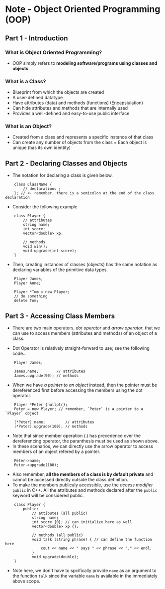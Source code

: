 # Note - Object Oriented Programming (OOP)

## Part 1 - Introduction

### What is Object Oriented Programming? 
- OOP simply refers to **modeling software/programs using classes and objects**. 

### What is a Class?
- Blueprint from which the objects are created
- A user-defined datatype 
- Have attributes (data) and methods (functions) (Encapsiulation)
- Can hide attributes and methods that are internally used
- Provides a well-defined and easy-to-use public interface

### What is an Object?
- Created from a class and represents a specific instance of that class
- Can create any number of objects from the class
= Each object is unique (has its own identity)

## Part 2 - Declaring Classes and Objects
- The notation for declaring a class is given below. 
```
    class ClassName {
        // declarations ;
    }; // <- remember, there is a semicolon at the end of the class declaration
``` 
- Consider the following example
```
    class Player {
        // attributes
        string name;
        int score;
        vector<double> xp;

        // methods 
        void win();
        void upgrade(int score);
    }
```

- Then, creating instances of classes (objects) has the same notation as declaring variables of the primitive data types. 
```
    Player James;
    Player Anne;

    Player *Tom = new Player; 
    // do something
    delete Tom;
```

## Part 3 - Accessing Class Members
- There are two main operators, *dot operator* and *arrow operator*, that we can use to access members (attributes and methods) of an object of a class. 

- Dot Operator is relatively straight-forward to use; see the following code...
```
    Player James;

    James.name;        // attributes
    James.upgrade(90); // methods
```

- When we have *a pointer to an object* instead, then the pointer must be dereferenced first before accessing the members using the dot operator. 
```
    Player *Peter {nullptr};
    Peter = new Player; // remember, `Peter` is a pointer to a `Player` object 

    (*Peter).name;         // attributes
    (*Peter).upgrade(100); // methods
```
- Note that since member operation (.) has precedence over the dereferencing operator, the paranthesis must be used as shown above. 
- In these scenarios, we can directly use the arrow operator to access members of an object refered by a pointer. 
```
    Peter->name; 
    Peter->upgrade(100);
``` 

- Also remember, **all the members of a class is by default private** and cannot be accessed directly outside the class definition. 
- To make the members publicaly accessible, use the *access modifier* `public` in C++. All the attributes and methods declared after the `public` keyword will be considered public. 
```
    class Player {
        public:
            // attibutes (all public)
            string name;
            int score {0}; // can initialize here as well
            vector<double> xp {}; 

            // methods (all public)
            void talk (string phrase) { // can define the function here
                cout << name << " says " << phrase << "." << endl;
            }
            void upgrade(double); 
    }
```
- Note here, we don't have to spcifically provide `name` as an argument to the function `talk` since the variable `name` is available in the immediately above scope. 

